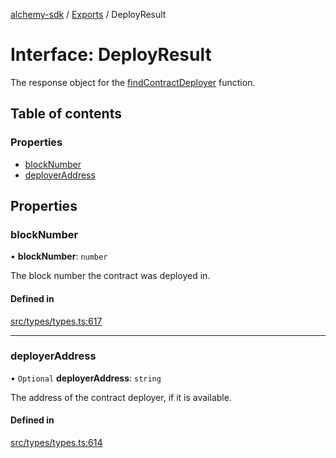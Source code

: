 [alchemy-sdk](../README.md) / [Exports](../modules.md) / DeployResult

# Interface: DeployResult

The response object for the [findContractDeployer](../classes/CoreNamespace.md#findcontractdeployer) function.

## Table of contents

### Properties

- [blockNumber](DeployResult.md#blocknumber)
- [deployerAddress](DeployResult.md#deployeraddress)

## Properties

### blockNumber

• **blockNumber**: `number`

The block number the contract was deployed in.

#### Defined in

[src/types/types.ts:617](https://github.com/alchemyplatform/alchemy-sdk-js/blob/c4bab3e/src/types/types.ts#L617)

___

### deployerAddress

• `Optional` **deployerAddress**: `string`

The address of the contract deployer, if it is available.

#### Defined in

[src/types/types.ts:614](https://github.com/alchemyplatform/alchemy-sdk-js/blob/c4bab3e/src/types/types.ts#L614)
